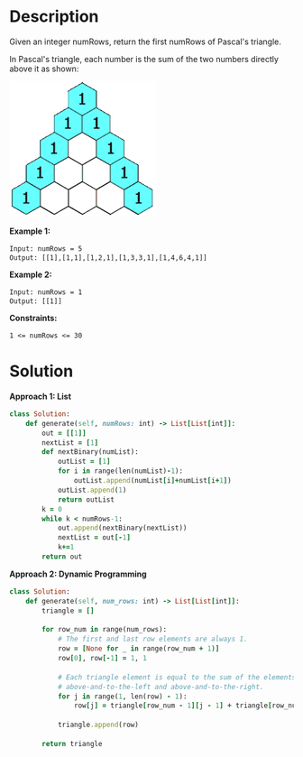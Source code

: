 # Description
Given an integer numRows, return the first numRows of Pascal's triangle.

In Pascal's triangle, each number is the sum of the two numbers directly above it as shown:

![](https://github.com/JiayingLi0803/StrugglingLeetCode/blob/main/Figures/Problem118.gif)

**Example 1:**
```
Input: numRows = 5
Output: [[1],[1,1],[1,2,1],[1,3,3,1],[1,4,6,4,1]]
```
**Example 2:**
```
Input: numRows = 1
Output: [[1]]
```
**Constraints:**
```
1 <= numRows <= 30
```
# Solution
**Approach 1: List**
```ruby
class Solution:
    def generate(self, numRows: int) -> List[List[int]]:
        out = [[1]]
        nextList = [1]
        def nextBinary(numList):
            outList = [1]
            for i in range(len(numList)-1):
                outList.append(numList[i]+numList[i+1])
            outList.append(1)
            return outList
        k = 0
        while k < numRows-1:
            out.append(nextBinary(nextList))
            nextList = out[-1]
            k+=1
        return out
```
**Approach 2: Dynamic Programming**
```ruby
class Solution:
    def generate(self, num_rows: int) -> List[List[int]]:
        triangle = []

        for row_num in range(num_rows):
            # The first and last row elements are always 1.
            row = [None for _ in range(row_num + 1)]
            row[0], row[-1] = 1, 1

            # Each triangle element is equal to the sum of the elements
            # above-and-to-the-left and above-and-to-the-right.
            for j in range(1, len(row) - 1):
                row[j] = triangle[row_num - 1][j - 1] + triangle[row_num - 1][j]

            triangle.append(row)

        return triangle
```
